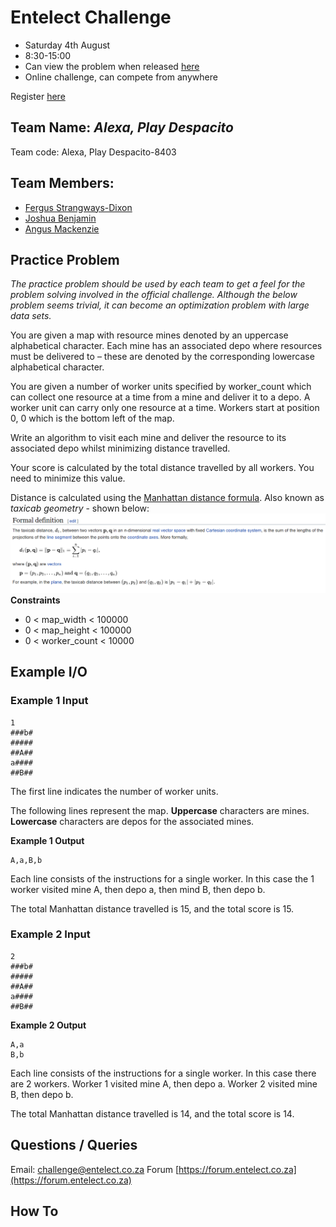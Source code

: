# Entelect Challenge
* Saturday 4th August
* 8:30-15:00
* Can view the problem when released [here](https://challenge.entelect.co.za)
* Online challenge, can compete from anywhere

Register [here](https://challenge.entelect.co.za/portal)

## Team Name: *Alexa, Play Despacito*
Team code: Alexa, Play Despacito-8403
## Team Members:
* [Fergus Strangways-Dixon](https://github.com/fergusdixon)
* [Joshua Benjamin](https://github.com/joshbenjamin)
* [Angus Mackenzie](https://github.com/AngusTheMack)

## Practice Problem
*The practice problem should be used by each team to get a feel for the problem
solving involved in the official challenge. Although the below problem seems trivial, it
can become an optimization problem with large data sets.*

You are given a map with resource mines denoted by an uppercase alphabetical character. Each mine has an associated depo where resources must be delivered to – these are denoted by the corresponding lowercase alphabetical character.

You are given a number of worker units specified by worker_count which can collect one resource at a time from a mine and deliver it to a depo. A worker unit can carry only one resource at a time. Workers start at position 0, 0 which is the bottom left of the map.

Write an algorithm to visit each mine and deliver the resource to its associated depo whilst minimizing distance travelled.

Your score is calculated by the total distance travelled by all workers. You need to minimize this value.

Distance is calculated using the [Manhattan distance formula](https://en.wikipedia.org/wiki/Taxicab_geometry). Also known as *taxicab geometry* - shown below:
![Taxicab Gemoetry](img/manhattandist.png)
**Constraints**
* 0 < map_width < 100000
* 0 < map_height < 100000
* 0 < worker_count < 10000

## Example I/O
### Example 1 Input
```
1
###b#
#####
##A##
a####
##B##
```
The first line indicates the number of worker units.

The following lines represent the map.
**Uppercase** characters are mines.
**Lowercase** characters are depos for the associated mines.

**Example 1 Output**
```
A,a,B,b
```
Each line consists of the instructions for a single worker. In this case the 1 worker
visited mine A, then depo a, then mind B, then depo b. 

The total Manhattan distance travelled is 15, and the total score is 15.

### Example 2 Input
```
2
###b#
#####
##A##
a####
##B##
```
**Example 2 Output**
```
A,a
B,b
```
Each line consists of the instructions for a single worker. In this case there are 2 workers. Worker 1 visited mine A, then depo a. Worker 2 visited mine B, then depo b.

The total Manhattan distance travelled is 14, and the total score is 14.

## Questions / Queries
Email: challenge@entelect.co.za
Forum [https://forum.entelect.co.za](https://forum.entelect.co.za)

## How To 